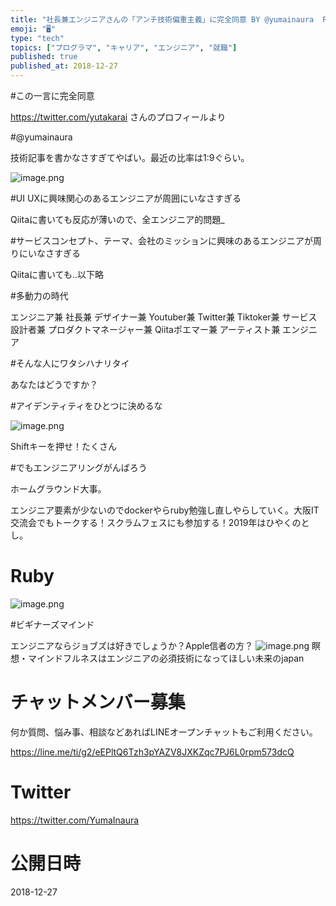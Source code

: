 ```yaml
---
title: "社長兼エンジニアさんの「アンチ技術偏重主義」に完全同意 BY @yumainaura  RT @yutakarai QT @takapon_"
emoji: "🖥"
type: "tech"
topics: ["プログラマ", "キャリア", "エンジニア", "就職"]
published: true
published_at: 2018-12-27
---
```


#この一言に完全同意

https://twitter.com/yutakarai さんのプロフィールより

#@yumainaura

技術記事を書かなさすぎてやばい。最近の比率は1:9ぐらい。

![image.png](https://qiita-image-store.s3.amazonaws.com/0/89618/95add8ea-f8b8-a8f4-27af-6c933b455e71.png)

#UI UXに興味関心のあるエンジニアが周囲にいなさすぎる

Qiitaに書いても反応が薄いので、全エンジニア的問題_

#サービスコンセプト、テーマ、会社のミッションに興味のあるエンジニアが周りにいなさすぎる

Qiitaに書いても‥以下略

#多動力の時代

エンジニア兼
社長兼
デザイナー兼
Youtuber兼
Twitter兼
Tiktoker兼
サービス設計者兼
プロダクトマネージャー兼
Qiitaポエマー兼
アーティスト兼
エンジニア

#そんな人にワタシハナリタイ

あなたはどうですか？

#アイデンティティをひとつに決めるな

![image.png](https://qiita-image-store.s3.amazonaws.com/0/89618/19674058-a4c7-c377-9773-80eff8de1998.png)

Shiftキーを押せ！たくさん

#でもエンジニアリングがんばろう

ホームグラウンド大事。


エンジニア要素が少ないのでdockerやらruby勉強し直しやらしていく。大阪IT交流会でもトークする！スクラムフェスにも参加する！2019年はひやくのとし。


# Ruby

![image.png](https://qiita-image-store.s3.amazonaws.com/0/89618/a193f142-246d-f2e3-1596-0a367f8839c4.png)

#ビギナーズマインド

エンジニアならジョブズは好きでしょうか？Apple信者の方？
![image.png](https://qiita-image-store.s3.amazonaws.com/0/89618/4b27e695-bdb5-ffd1-25d4-f9b666be80ea.png)
瞑想・マインドフルネスはエンジニアの必須技術になってほしい未来のjapan











<!-- Update From Qiita API -->

# チャットメンバー募集


何か質問、悩み事、相談などあればLINEオープンチャットもご利用ください。

https://line.me/ti/g2/eEPltQ6Tzh3pYAZV8JXKZqc7PJ6L0rpm573dcQ





# Twitter


https://twitter.com/YumaInaura


<!-- Update From Qiita API -->



# 公開日時

2018-12-27

